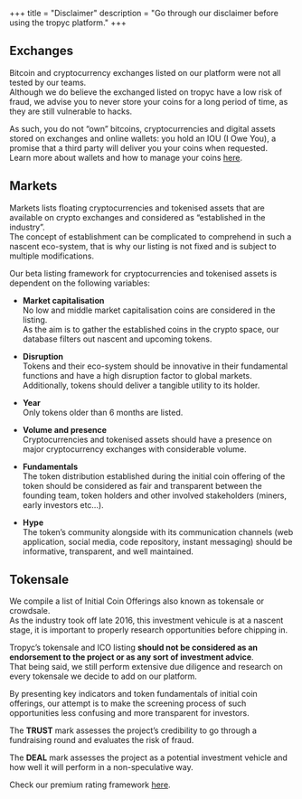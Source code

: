 +++
title = "Disclaimer"
description = "Go through our disclaimer before using the tropyc platform."
+++

## Exchanges

  Bitcoin and cryptocurrency exchanges listed on our platform were not all tested by our teams.  
Although we do believe the exchanged listed on tropyc have a low risk of fraud, we advise you to never store your coins for a long period of time, as they are still vulnerable to hacks.  

  As such, you do not “own” bitcoins, cryptocurrencies and digital assets stored on exchanges and online wallets: you hold an IOU (I Owe You), a promise that a third party will deliver you your coins when requested.  
Learn more about wallets and how to manage your coins [here](/crypto-101/wallets/best-practices "Best Practices").


## Markets

Markets lists floating cryptocurrencies and tokenised assets that are available on crypto exchanges and considered as “established in the industry”.  
The concept of establishment can be complicated to comprehend in such a nascent eco-system, that is why our listing is not fixed and is subject to multiple modifications.  

Our beta listing framework for cryptocurrencies and tokenised assets is dependent on the following variables:


* **Market capitalisation**  
No low and middle market capitalisation coins are considered in the listing.  
As the aim is to gather the established coins in the crypto space, our database filters out nascent and upcoming tokens. 


* **Disruption**  
Tokens and their eco-system should be innovative in their fundamental functions and have a high disruption factor to global markets.  Additionally, tokens should deliver a tangible utility to its holder.


* **Year**  
Only tokens older than 6 months are listed.


* **Volume and presence**  
Cryptocurrencies and tokenised assets should have a presence on major cryptocurrency exchanges with considerable volume.


* **Fundamentals**  
The token distribution established during the initial coin offering of the token should be considered as fair and transparent between the founding team, token holders and other involved stakeholders (miners, early investors etc…).


* **Hype**  
The token’s community alongside with its communication channels (web application, social media, code repository, instant messaging) should be informative, transparent, and well maintained.


## Tokensale

We compile a list of Initial Coin Offerings also known as tokensale or crowdsale.  
As the industry took off late 2016, this investment vehicule is at a nascent stage, it is important to properly research opportunities before chipping in. 

Tropyc’s tokensale and ICO listing **should not be considered as an endorsement to the project or as any sort of investment advice**.   
That being said, we still perform extensive due diligence and research on every tokensale we decide to add on our platform.  

By presenting key indicators and token fundamentals of initial coin offerings, our attempt is to make the screening process of such opportunities less confusing and more transparent for investors.

The **TRUST** mark assesses the project’s credibility to go through a fundraising round and evaluates the risk of fraud.

The **DEAL** mark assesses the project as a potential investment vehicle and how well it will perform in a non-speculative way. 


Check our premium rating framework [here](../rating-framework).
